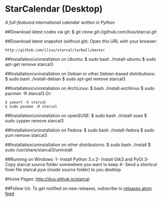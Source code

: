 StarCalendar (Desktop)
=============
*A full-featured international calendar written in Python* 

##Download latest codes via git:
    $ git clone git://github.com/ilius/starcal.git

##Download latest snapshot (without git):
Open this URL with your browser:

    http://github.com/ilius/starcal/tarball/master

##Installation/uninstallation on Ubuntu:
    $ sudo bash ./install-ubuntu
    $ sudo apt-get remove starcal3

##Installation/uninstallation on Debian or other Debian-based distributions:
    $ sudo bash ./install-debian
    $ sudo apt-get remove starcal3

##Installation/uninstallation on ArchLinux:
    $ bash ./install-archlinux
    $ sudo pacman -R starcal3
Or:

    $ yaourt -S starcal
    $ sudo pacman -R starcal

##Installation/uninstallation on openSUSE:
    $ sudo bash ./install-suse
    $ sudo zypper remove starcal3

##Installation/uninstallation on Fedora:
    $ sudo bash ./install-fedora
    $ sudo yum remove starcal3

##Installation/uninstallation on other distributions:
    $ sudo bash ./install
    $ sudo /usr/share/starcal3/uninstall

##Running on Windows:
    1- Install Python 3.x
    2- Install Gtk3 and PyGI
    3- Copy starcal source folder somewhere you want to keep
    4- Send a shortcut from file starcal.pyw (inside source folder) to you desktop


#Home Pages:
    http://ilius.github.io/starcal

##Follow Us:
To get notified on new releases, subscribe to [releases atom feed](https://github.com/ilius/starcal/releases.atom)





